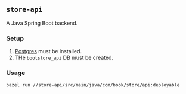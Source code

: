 ## `store-api`

A Java Spring Boot backend. 

### Setup

1. [Postgres](https://www.postgresql.org/download/) must be installed.
2. THe `bootstore_api` DB must be created.

### Usage

```
bazel run //store-api/src/main/java/com/book/store/api:deployable
```
